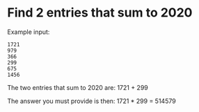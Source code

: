 # Find 2 entries that sum to 2020

Example input:

    1721
    979
    366
    299
    675
    1456

The two entries that sum to 2020 are: 1721 + 299

The answer you must provide is then: 1721 * 299 = 514579
